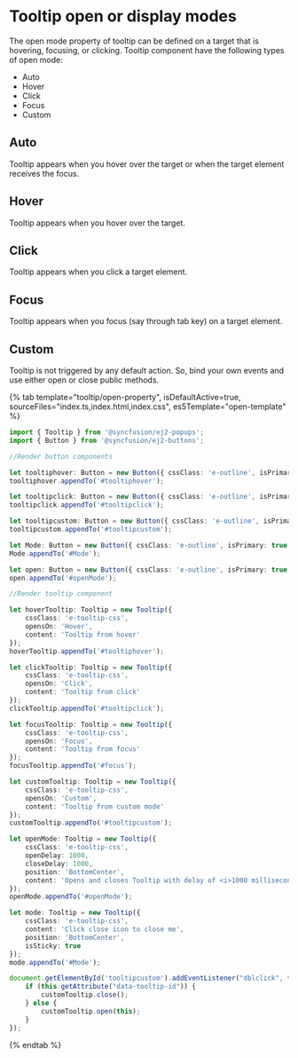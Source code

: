 # Tooltip open or display modes

The open mode property of tooltip can be defined on a target that is hovering, focusing, or clicking.
Tooltip component have the following types of open mode:

* Auto
* Hover
* Click
* Focus
* Custom

## Auto

Tooltip appears when you hover over the target or when the target element receives the focus.

## Hover

Tooltip appears when you hover over the target.

## Click

Tooltip appears when you click a target element.

## Focus

Tooltip appears when you focus (say through tab key) on a target element.

## Custom

Tooltip is not triggered by any default action. So, bind your own events and use either open or close public methods.

{% tab template="tooltip/open-property", isDefaultActive=true, sourceFiles="index.ts,index.html,index.css", es5Template="open-template" %}

```typescript
import { Tooltip } from '@syncfusion/ej2-popups';
import { Button } from '@syncfusion/ej2-buttons';

//Render button components

let tooltiphover: Button = new Button({ cssClass: 'e-outline', isPrimary: true });
tooltiphover.appendTo('#tooltiphover');

let tooltipclick: Button = new Button({ cssClass: 'e-outline', isPrimary: true });
tooltipclick.appendTo('#tooltipclick');

let tooltipcustom: Button = new Button({ cssClass: 'e-outline', isPrimary: true });
tooltipcustom.appendTo('#tooltipcustom');

let Mode: Button = new Button({ cssClass: 'e-outline', isPrimary: true });
Mode.appendTo('#Mode');

let open: Button = new Button({ cssClass: 'e-outline', isPrimary: true });
open.appendTo('#openMode');

//Render tooltip component

let hoverTooltip: Tooltip = new Tooltip({
    cssClass: 'e-tooltip-css',
    opensOn: 'Hover',
    content: 'Tooltip from hover'
});
hoverTooltip.appendTo('#tooltiphover');

let clickTooltip: Tooltip = new Tooltip({
    cssClass: 'e-tooltip-css',
    opensOn: 'Click',
    content: 'Tooltip from click'
});
clickTooltip.appendTo('#tooltipclick');

let focusTooltip: Tooltip = new Tooltip({
    cssClass: 'e-tooltip-css',
    opensOn: 'Focus',
    content: 'Tooltip from focus'
});
focusTooltip.appendTo('#focus');

let customTooltip: Tooltip = new Tooltip({
    cssClass: 'e-tooltip-css',
    opensOn: 'Custom',
    content: 'Tooltip from custom mode'
});
customTooltip.appendTo('#tooltipcustom');

let openMode: Tooltip = new Tooltip({
    cssClass: 'e-tooltip-css',
    openDelay: 1000,
    closeDelay: 1000,
    position: 'BottomCenter',
    content: 'Opens and closes Tooltip with delay of <i>1000 milliseconds</i>'
});
openMode.appendTo('#openMode');

let mode: Tooltip = new Tooltip({
    cssClass: 'e-tooltip-css',
    content: 'Click close icon to close me',
    position: 'BottomCenter',
    isSticky: true
});
mode.appendTo('#Mode');

document.getElementById('tooltipcustom').addEventListener("dblclick", function () {
    if (this.getAttribute("data-tooltip-id")) {
        customTooltip.close();
    } else {
        customTooltip.open(this);
    }
});

```

{% endtab %}